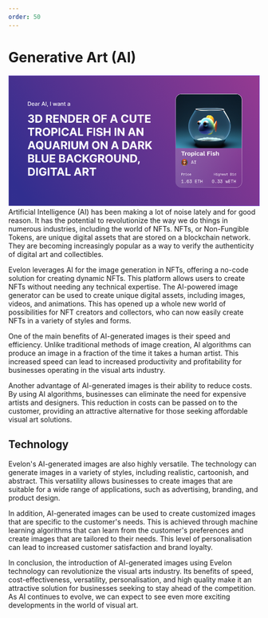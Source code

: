 ```yaml
---
order: 50
---
```

# Generative Art (AI)
![](ai-image.png)
Artificial Intelligence (AI) has been making a lot of noise lately and for good reason. It has the potential to revolutionize the way we do things in numerous industries, including the world of NFTs. NFTs, or Non-Fungible Tokens, are unique digital assets that are stored on a blockchain network. They are becoming increasingly popular as a way to verify the authenticity of digital art and collectibles.

Evelon leverages AI for the image generation in NFTs, offering a no-code solution for creating dynamic NFTs. This platform allows users to create NFTs without needing any technical expertise. The AI-powered image generator can be used to create unique digital assets, including images, videos, and animations. This has opened up a whole new world of possibilities for NFT creators and collectors, who can now easily create NFTs in a variety of styles and forms.

One of the main benefits of AI-generated images is their speed and efficiency. Unlike traditional methods of image creation, AI algorithms can produce an image in a fraction of the time it takes a human artist. This increased speed can lead to increased productivity and profitability for businesses operating in the visual arts industry.

Another advantage of AI-generated images is their ability to reduce costs. By using AI algorithms, businesses can eliminate the need for expensive artists and designers. This reduction in costs can be passed on to the customer, providing an attractive alternative for those seeking affordable visual art solutions.

## Technology
Evelon's AI-generated images are also highly versatile. The technology can generate images in a variety of styles, including realistic, cartoonish, and abstract. This versatility allows businesses to create images that are suitable for a wide range of applications, such as advertising, branding, and product design.

In addition, AI-generated images can be used to create customized images that are specific to the customer's needs. This is achieved through machine learning algorithms that can learn from the customer's preferences and create images that are tailored to their needs. This level of personalisation can lead to increased customer satisfaction and brand loyalty.

In conclusion, the introduction of AI-generated images using Evelon technology can revolutionize the visual arts industry. Its benefits of speed, cost-effectiveness, versatility, personalisation, and high quality make it an attractive solution for businesses seeking to stay ahead of the competition. As AI continues to evolve, we can expect to see even more exciting developments in the world of visual art.
